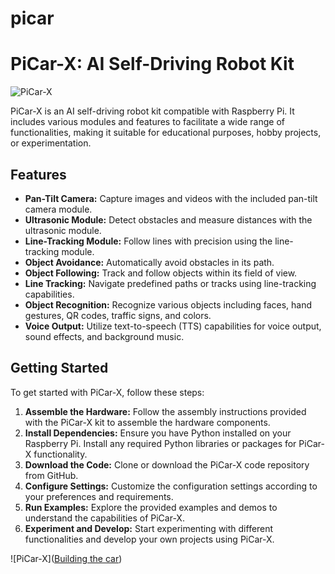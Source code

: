 # picar

# PiCar-X: AI Self-Driving Robot Kit

![PiCar-X]([https://example.com/picar-x.jpg]([https://asset.cloudinary.com/dm7y3yvjp/88d234d59b9ad03382724af77f1bcdc6](https://res.cloudinary.com/dm7y3yvjp/image/upload/fl_preserve_transparency/v1714579115/IMG_8339_jg96jr.jpg?_s=public-apps)))


PiCar-X is an AI self-driving robot kit compatible with Raspberry Pi. It includes various modules and features to facilitate a wide range of functionalities, making it suitable for educational purposes, hobby projects, or experimentation.

## Features

- **Pan-Tilt Camera:** Capture images and videos with the included pan-tilt camera module.
- **Ultrasonic Module:** Detect obstacles and measure distances with the ultrasonic module.
- **Line-Tracking Module:** Follow lines with precision using the line-tracking module.
- **Object Avoidance:** Automatically avoid obstacles in its path.
- **Object Following:** Track and follow objects within its field of view.
- **Line Tracking:** Navigate predefined paths or tracks using line-tracking capabilities.
- **Object Recognition:** Recognize various objects including faces, hand gestures, QR codes, traffic signs, and colors.
- **Voice Output:** Utilize text-to-speech (TTS) capabilities for voice output, sound effects, and background music.

## Getting Started

To get started with PiCar-X, follow these steps:

1. **Assemble the Hardware:** Follow the assembly instructions provided with the PiCar-X kit to assemble the hardware components.
2. **Install Dependencies:** Ensure you have Python installed on your Raspberry Pi. Install any required Python libraries or packages for PiCar-X functionality.
3. **Download the Code:** Clone or download the PiCar-X code repository from GitHub.
4. **Configure Settings:** Customize the configuration settings according to your preferences and requirements.
5. **Run Examples:** Explore the provided examples and demos to understand the capabilities of PiCar-X.
6. **Experiment and Develop:** Start experimenting with different functionalities and develop your own projects using PiCar-X.


![PiCar-X]([Building the car]([https://asset.cloudinary.com/dm7y3yvjp/88d234d59b9ad03382724af77f1bcdc6](https://asset.cloudinary.com/dm7y3yvjp/0a9964c287332b33f63ef13fa8c2d1b8)))

